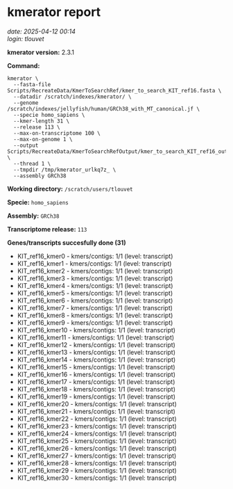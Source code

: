 # kmerator report
*date: 2025-04-12 00:14*  
*login: tlouvet*

**kmerator version:** 2.3.1

**Command:**

```
kmerator \
  --fasta-file Scripts/RecreateData/KmerToSearchRef/kmer_to_search_KIT_ref16.fasta \
  --datadir /scratch/indexes/kmerator/ \
  --genome /scratch/indexes/jellyfish/human/GRCh38_with_MT_canonical.jf \
  --specie homo_sapiens \
  --kmer-length 31 \
  --release 113 \
  --max-on-transcriptome 100 \
  --max-on-genome 1 \
  --output Scripts/RecreateData/KmerToSearchRefOutput/kmer_to_search_KIT_ref16_output \
  --thread 1 \
  --tmpdir /tmp/kmerator_urlkq7z_ \
  --assembly GRCh38
```

**Working directory:** `/scratch/users/tlouvet`

**Specie:** `homo_sapiens`

**Assembly:** `GRCh38`

**Transcriptome release:** `113`

**Genes/transcripts succesfully done (31)**

- KIT_ref16_kmer0 - kmers/contigs: 1/1 (level: transcript)
- KIT_ref16_kmer1 - kmers/contigs: 1/1 (level: transcript)
- KIT_ref16_kmer2 - kmers/contigs: 1/1 (level: transcript)
- KIT_ref16_kmer3 - kmers/contigs: 1/1 (level: transcript)
- KIT_ref16_kmer4 - kmers/contigs: 1/1 (level: transcript)
- KIT_ref16_kmer5 - kmers/contigs: 1/1 (level: transcript)
- KIT_ref16_kmer6 - kmers/contigs: 1/1 (level: transcript)
- KIT_ref16_kmer7 - kmers/contigs: 1/1 (level: transcript)
- KIT_ref16_kmer8 - kmers/contigs: 1/1 (level: transcript)
- KIT_ref16_kmer9 - kmers/contigs: 1/1 (level: transcript)
- KIT_ref16_kmer10 - kmers/contigs: 1/1 (level: transcript)
- KIT_ref16_kmer11 - kmers/contigs: 1/1 (level: transcript)
- KIT_ref16_kmer12 - kmers/contigs: 1/1 (level: transcript)
- KIT_ref16_kmer13 - kmers/contigs: 1/1 (level: transcript)
- KIT_ref16_kmer14 - kmers/contigs: 1/1 (level: transcript)
- KIT_ref16_kmer15 - kmers/contigs: 1/1 (level: transcript)
- KIT_ref16_kmer16 - kmers/contigs: 1/1 (level: transcript)
- KIT_ref16_kmer17 - kmers/contigs: 1/1 (level: transcript)
- KIT_ref16_kmer18 - kmers/contigs: 1/1 (level: transcript)
- KIT_ref16_kmer19 - kmers/contigs: 1/1 (level: transcript)
- KIT_ref16_kmer20 - kmers/contigs: 1/1 (level: transcript)
- KIT_ref16_kmer21 - kmers/contigs: 1/1 (level: transcript)
- KIT_ref16_kmer22 - kmers/contigs: 1/1 (level: transcript)
- KIT_ref16_kmer23 - kmers/contigs: 1/1 (level: transcript)
- KIT_ref16_kmer24 - kmers/contigs: 1/1 (level: transcript)
- KIT_ref16_kmer25 - kmers/contigs: 1/1 (level: transcript)
- KIT_ref16_kmer26 - kmers/contigs: 1/1 (level: transcript)
- KIT_ref16_kmer27 - kmers/contigs: 1/1 (level: transcript)
- KIT_ref16_kmer28 - kmers/contigs: 1/1 (level: transcript)
- KIT_ref16_kmer29 - kmers/contigs: 1/1 (level: transcript)
- KIT_ref16_kmer30 - kmers/contigs: 1/1 (level: transcript)
